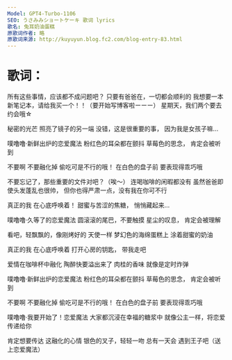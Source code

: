 ```yaml
---
Model: GPT4-Turbo-1106
SEO: うさみみショートケーキ 歌词 lyrics
歌名: 兔耳奶油蛋糕
原歌词作者: 略
原歌词来源: http://kuyuyun.blog.fc2.com/blog-entry-83.html
---
```


歌词：
======

所有这些事情，应该都不成问题吧？
只要有爸爸在，一切都会顺利的
我想要一本新笔记本，请给我买一个！！（要开始写博客啦ーーー）
星期天，我们两个要去约会哦☆

秘密的光芒
照亮了镜子的另一端
没错，这是很重要的事，
因为我是女孩子嘛...

噗噜噜·新鲜出炉的恋爱魔法
粉红色的耳朵都在颤抖
草莓色的思念，
肯定会被听到

不要啊 不要融化掉
偷吃可是不行的哦！
在白色的盘子前
要表现得乖巧哦

不要忘记了，那些重要的文件对吧？（唉～）
连喝咖啡的闲暇都没有
虽然爸爸即使头发蓬乱也很帅，
但你也得严肃一点，没有我在你可不行

真正的我
在心底呼唤着！
甜蜜与苦涩的焦糖，
悄悄藏起来…

噗噜噜·久等了的恋爱魔法
圆滚滚的尾巴，不要触摸
星尘的叹息，
肯定会被理解

看吧，轻飘飘的，像刚烤好的
天使一样
梦幻色的海绵蛋糕上
涂着甜蜜的奶油

真正的我
在心底呼唤着
打开心房的钥匙，
带我走吧

爱情在咖啡杯中融化
陶醉快要溢出来了
肉桂的香味
就像是定时炸弹

噗噜噜·新鲜出炉的恋爱魔法
粉红色的耳朵都在颤抖
草莓色的思念，
肯定会被听到

不要啊 不要融化掉
偷吃可是不行的哦！
在白色的盘子前
要表现得乖巧哦

噗噜噜·我要开始了！恋爱魔法
大家都沉浸在幸福的糖浆中
就像公主一样，将恋爱
传递给你

肯定想要传达 这融化的心情
银色的叉子，轻轻一吻
总有一天会
遇到王子吧（送上恋爱魔法）